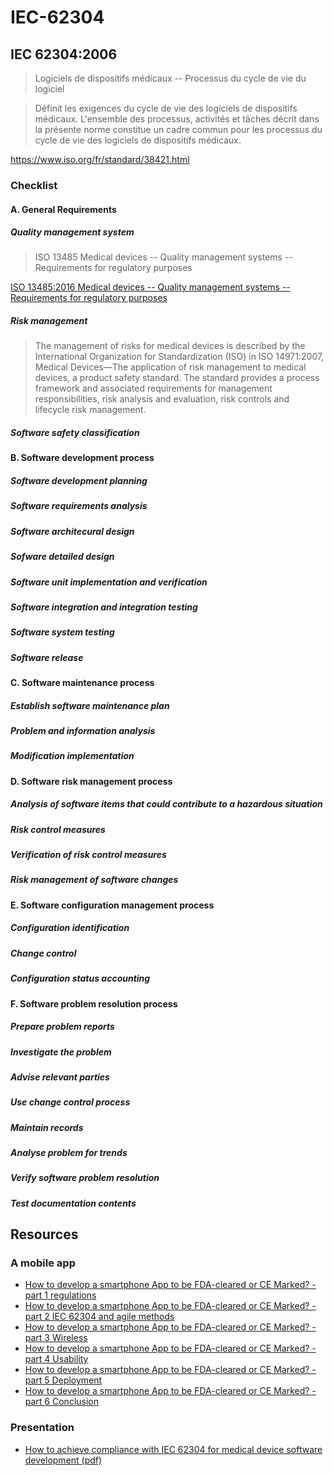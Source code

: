 # IEC-62304

## IEC 62304:2006
> Logiciels de dispositifs médicaux -- Processus du cycle de vie du logiciel

> Définit les exigences du cycle de vie des logiciels de dispositifs médicaux. L'ensemble des processus, activités et tâches décrit dans la présente norme constitue un cadre commun pour les processus du cycle de vie des logiciels de dispositifs médicaux. 

https://www.iso.org/fr/standard/38421.html

### Checklist
#### A. General Requirements
##### Quality management system
> ISO 13485 Medical devices -- Quality management systems -- Requirements for regulatory purposes

[ISO 13485:2016 Medical devices -- Quality management systems -- Requirements for regulatory purposes](https://www.iso.org/standard/59752.html)
##### Risk management
> The management of risks for medical devices is described by the International Organization for Standardization (ISO) in ISO 14971:2007, Medical Devices—The application of risk management to medical devices, a product safety standard. The standard provides a process framework and associated requirements for management responsibilities, risk analysis and evaluation, risk controls and lifecycle risk management.
##### Software safety classification
#### B. Software development process
##### Software development planning
##### Software requirements analysis
##### Software architecural design
##### Sofware detailed design
##### Software unit implementation and verification
##### Software integration and integration testing
##### Software system testing
##### Software release
#### C. Software maintenance process
##### Establish software maintenance plan
##### Problem and information analysis
##### Modification implementation
#### D. Software risk management process
##### Analysis of software items that could contribute to a hazardous situation
##### Risk control measures
##### Verification of risk control measures
##### Risk management of software changes
#### E. Software configuration management process
##### Configuration identification
##### Change control
##### Configuration status accounting
#### F. Software problem resolution process
##### Prepare problem reports
##### Investigate the problem
##### Advise relevant parties
##### Use change control process
##### Maintain records
##### Analyse problem for trends
##### Verify software problem resolution
##### Test documentation contents

## Resources

### A mobile app

- [How to develop a smartphone App to be FDA-cleared or CE Marked? - part 1 regulations](http://blog.cm-dm.com/post/2013/11/08/How-to-develop-a-smartphone-App-to-be-FDA-cleared-or-CE-Marked-part-1)
- [How to develop a smartphone App to be FDA-cleared or CE Marked? - part 2 IEC 62304 and agile methods](http://blog.cm-dm.com/post/2013/12/03/How-to-develop-a-smartphone-App-to-be-FDA-cleared-or-CE-Marked-part-2-IEC-62304-and-agile-methods)
- [How to develop a smartphone App to be FDA-cleared or CE Marked? - part 3 Wireless](http://blog.cm-dm.com/post/2013/11/22/How-to-develop-a-smartphone-App-to-be-FDA-cleared-or-CE-Marked-part-3-Wireless)
- [How to develop a smartphone App to be FDA-cleared or CE Marked? - part 4 Usability](http://blog.cm-dm.com/post/2013/11/29/How-to-develop-a-smartphone-App-to-be-FDA-cleared-or-CE-Marked-part-4-Usability)
- [How to develop a smartphone App to be FDA-cleared or CE Marked? - part 5 Deployment](http://blog.cm-dm.com/post/2014/01/31/How-to-develop-a-smartphone-App-to-be-FDA-cleared-or-CE-Marked-part-5-Deployment)
- [How to develop a smartphone App to be FDA-cleared or CE Marked? - part 6 Conclusion](http://blog.cm-dm.com/post/2014/02/14/How-to-develop-a-smartphone-App-to-be-FDA-cleared-or-CE-Marked-part-6-Conclusion)

### Presentation
- [How to achieve compliance with IEC 62304 for medical device software development (pdf)](https://github.com/nicodinh/IEC-62304/raw/master/scribd-download.com_iec-62304-presentation.pdf)
